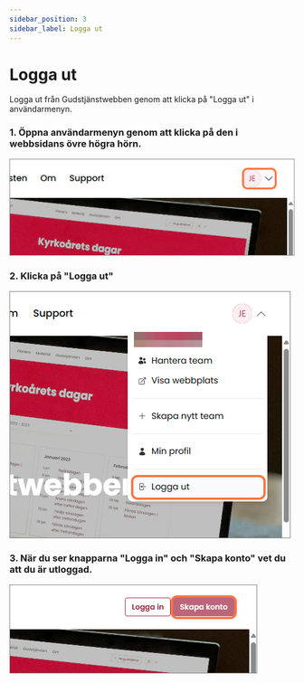 ```yaml
---
sidebar_position: 3
sidebar_label: Logga ut
---
```


# Logga ut

Logga ut från Gudstjänstwebben genom att klicka på "Logga ut" i användarmenyn.

### 1. Öppna användarmenyn genom att klicka på den i webbsidans övre högra hörn.
![Step 1 - menyn](assets/logga-ut-01.png)


### 2. Klicka på "Logga ut"
![Step 2 - logga ut](assets/logga-ut-02.png)


### 3. När du ser knapparna "Logga in" och "Skapa konto" vet du att du är utloggad.
![Step 3 - utloggad](assets/logga-ut-03.png)

<br/>
